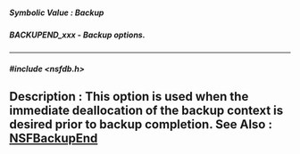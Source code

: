 ##### Symbolic Value : Backup
##### BACKUPEND_xxx - Backup options.
---
##### #include <nsfdb.h>
**Description :**
This option is used when the immediate deallocation of the backup context is 
desired prior to backup completion.
**See Also :**
[NSFBackupEnd](D:/md_files/NSFBackupEnd.md)
---
